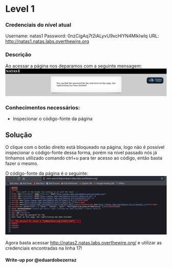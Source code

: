 # Level 1

### Credenciais do nível atual
Username: natas1
Password: 0nzCigAq7t2iALyvU9xcHlYN4MlkIwlq
URL:      http://natas1.natas.labs.overthewire.org

### Descrição
Ao acessar a página nos deparamos com a seguinte mensagem:
![page1](imgs/page1.png)

### Conhecimentos necessários:
- Inspecionar o código-fonte da página

## Solução 
O clique com o botão direito está bloqueado na página, logo não é possível inspecionar o código-fonte dessa forma, porém na nível passado nós já tinhamos utilizado comando ctrl+u para ter acesso ao código, então basta fazer o mesmo.

O código-fonte da página é o seguinte:
![source_code_page1](imgs/source_code_page1.png)


Agora basta acessar http://natas2.natas.labs.overthewire.org/ e utilizar as credenciais encontradas na linha 17!



#### Write-up por @eduardobezerraz


